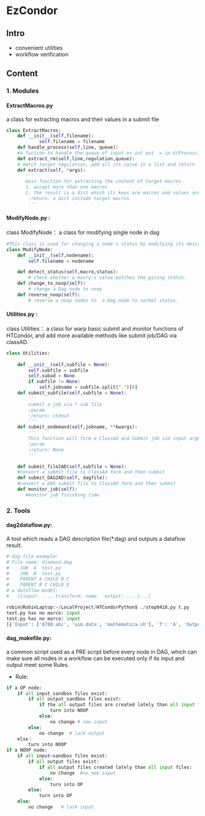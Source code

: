 # EzCondor
## Intro
- convenient utilities
- workflow verification
## Content
### 1. Modules
#### ExtractMacros.py
 a class for extracting macros and their values in a submit file  

```python
class ExtractMacros:
	def __init__(self,filename):
        	self.filename = filename
	def handle_process(self,line, queue): 
	#a fuction to handle the queue of input or out put  = in.$(Process)
	def extract_rm(self,line,regulation,queue):
	# match target regulation, add all its value in a list and return	
	def extract(self, *args):
       '''
       main function for extracting the content of target macros
       1. accept more than one macros
       2. the result is a dict which its keys are macros and values are the content of macros.
        :return: a dict include target macros
        '''
```
#### ModifyNode.py :  
class ModifyNode： a class for modifying single node in dag
```python
#This class is used for changing a node's status by modifying its description file.
class ModifyNode:
    def __init__(self,nodename):
        self.filename = nodename

    def detect_status(self,macro,status):
        # check whether a macro's value matches the giving status.
    def change_to_noop(self):
        # change a Dag node to noop
    def reverse_noop(self):
        # reverse a noop nodes to  a Dag node to normal status.
```
#### Utilities.py :  
class Utilities： a class for warp basic submit and monitor functions of HTCondor, and add more available methods like submit job/DAG via classAD.
```python
class Utilities:
 
    def __init__(self,subfile = None):
        self.subfile = subfile
        self.subad = None
        if subfile != None:
            self.jobname = subfile.split(".")[0]
    def submit_subfile(self,subfile = None):
        '''
        submit a job via *.sub file
        :param 
        :return: stdout
        '''
    def submit_ondemand(self,jobname, **kwargs):
        '''
        This function will form a ClassAd and Submit job vid input argument, you must provide necessary argument for ClassAd
        :param
        :return: None
        '''

    def submit_file2AD(self,subfile = None):
	#convert a submit file to ClassAd form and then submit
    def submit_DAG2AD(self, dagfile):
	#convert a DAG submit file to ClassAd form and then submit
    def monitor_job(self):
       #monitor job finishing time
```

### 2. Tools
#### dag2dataflow.py: 
A tool which reads a DAG description file(*.dag) and outputs a dataflow result.

```python
# dag file example:
# File name: diamond.dag
#    JOB  A  test.py
#    JOB  B  test.py
#    PARENT A CHILD B C
#    PARENT B C CHILD D
# a dataflow model:
#   [{input: ..., transform: name.  output: ....}...]

robin@RobinLaptop:~/LocalProject/HTCondorPython$ ./step0418.py t.py
test.py has no marco: input
test.py has no marco: input
[{'Input': ['8788.abc', 'uim.data', 'mathematica.sh'], 'T': 'A', 'Output': ['t.py', 'test.py']}, {'Input': ['8788.abc', 'uim.data', 'mathematica.sh'], 'T': 'B', 'Output': ['t.py', 'test.py']}]
```

#### dag_makefile.py: 
a common script used as a PRE script before every node in DAG, which can make sure all nodes in a workflow can be executed only if its input and output meet some Rules. 

-  Rule:
```python
if a OP node:
    if all input_sandbox files exist:
        if all output_sandbox files exist:
            if the all output files are created lately than all input files:
                turn into NOOP
            else:
                no change # new input
        else:
            no change  # lack output 
    else：
        turn into NOOP
if a NOOP node:
    if all input—sandbox files exist:
        if all output files exist:
            if all output files created lately than all input files:
                no change  #no new input
            else:
                turn into OP
        else:
            turn into OP
    else:
        no change   # lack input
```
